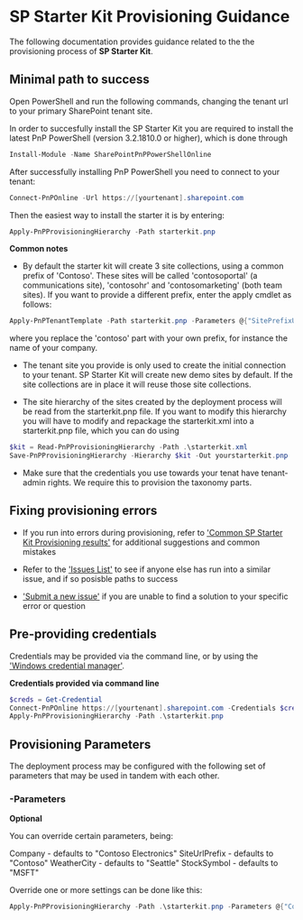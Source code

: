 # SP Starter Kit Provisioning Guidance

The following documentation provides guidance related to the the provisioning process of **SP Starter Kit**.


## Minimal path to success

Open PowerShell and run the following commands, changing the tenant url to your primary SharePoint tenant site.

In order to succesfully install the SP Starter Kit you are required to install the latest PnP PowerShell (version 3.2.1810.0 or higher), which is done through

```powershell
Install-Module -Name SharePointPnPPowerShellOnline
```

After successfully installing PnP PowerShell you need to connect to your tenant:

```powershell
Connect-PnPOnline -Url https://[yourtenant].sharepoint.com
```

Then the easiest way to install the starter it is by entering:

```powershell
Apply-PnPProvisioningHierarchy -Path starterkit.pnp
```

**Common notes**

- By default the starter kit will create 3 site collections, using a common prefix of 'Contoso'. These sites will be called 'contosoportal' (a communications site), 'contosohr' and 'contosomarketing' (both team sites). If you want to provide a different prefix, enter the apply cmdlet as follows:

```powershell
Apply-PnPTenantTemplate -Path starterkit.pnp -Parameters @{"SitePrefixUrl"="contoso"}
```

where you replace the 'contoso' part with your own prefix, for instance the name of your company.

- The tenant site you provide is only used to create the initial connection to your tenant. SP Starter Kit will create new demo sites by default. If the site collections are in place it will reuse those site collections.

- The site hierarchy of the sites created by the deployment process will be read from the starterkit.pnp file. If you want to modify this hierarchy you will have to modify and repackage the starterkit.xml into a starterkit.pnp file, which you can do using

```powershell
$kit = Read-PnPProvisioningHierarchy -Path .\starterkit.xml
Save-PnPProvisioningHierarchy -Hierarchy $kit -Out yourstarterkit.pnp
```

- Make sure that the credentials you use towards your tenat have tenant-admin rights. We require this to provision the taxonomy parts.

## Fixing provisioning errors

- If you run into errors during provisioning, refer to ['Common SP Starter Kit Provisioning results'](../documentation/common-provision-results.md) for additional suggestions and common mistakes

- Refer to the ['Issues List'](https://github.com/SharePoint/sp-starter-kit/issues) to see if anyone else has run into a similar issue, and if so posisble paths to success

- ['Submit a new issue'](https://github.com/SharePoint/sp-starter-kit/issues) if you are unable to find a solution to your specific error or question

## Pre-providing credentials

Credentials may be provided via the command line, or by using the ['Windows credential manager'](https://www.youtube.com/watch?v=w7NJ_qTK1l8).

**Credentials provided via command line**

```powershell
$creds = Get-Credential
Connect-PnPOnline https://[yourtenant].sharepoint.com -Credentials $creds
Apply-PnPProvisioningHierarchy -Path .\starterkit.pnp
```

## Provisioning Parameters

The deployment process may be configured with the following set of parameters that may be used in tandem with each other.

### -Parameters ###

**Optional**

You can override certain parameters, being:

Company - defaults to "Contoso Electronics"
SiteUrlPrefix - defaults to "Contoso"
WeatherCity - defaults to "Seattle"
StockSymbol - defaults to "MSFT"

Override one or more settings can be done like this:

```powershell
Apply-PnPProvisioningHierarchy -Path .\starterkit.pnp -Parameters @{"Company"="Your Company Name";"SiteUrlPrefix"="YourCompany";"WeatherCity"="Stockholm"}
```
